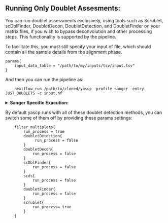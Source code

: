 ## Running Only Doublet Assesments:

You can run doublet assessments exclusively, using tools such as Scrublet, scDblFinder, DoubletDecon, DoubletDetection, and DoubletFinder on your matrix files, if you wish to bypass deconvolution and other processing steps. This functionality is supported by the pipeline.

To facilitate this, you must still specify your input.nf file, which should contain all the sample details from the alignment phase.

```console
params{
    input_data_table = "/path/to/my/inputs/tsv/input.tsv"
}
```
And then you can run the pipeline as:
```
    nextflow run /path/to/cloned/yascp -profile sanger -entry JUST_DOUBLETS -c input.nf
```
<details markdown="1">
<summary><b>Sanger Specific Exacution:</b></summary>

* In Sanger you do not need to set up anything. All you need is an input file:
  ```
      module load HGI/pipelines/yascp/1.7
      yascp doublets -c input.nf
  ```
</details>

By default yascp runs with all of these doublet detection methods, you can switch some of them off by providing these params settings:

```console
    filter_multiplets{
        run_process = true
        doubletDetection{
             run_process = false           
        }
        doubletDecon{
            run_process = false
        }
        scDblFinder{
            run_process = false
        }
        scds{
            run_process = false
        }
        doubletFinder{
            run_process = false
        }
        scrublet{
            run_process= true
        }
    }
```
